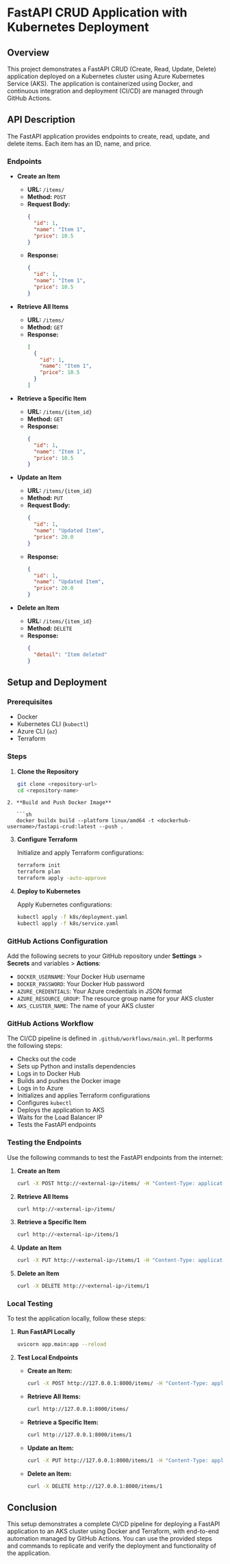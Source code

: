 # FastAPI CRUD Application with Kubernetes Deployment

## Overview

This project demonstrates a FastAPI CRUD (Create, Read, Update, Delete) application deployed on a Kubernetes cluster using Azure Kubernetes Service (AKS). The application is containerized using Docker, and continuous integration and deployment (CI/CD) are managed through GitHub Actions.

## API Description

The FastAPI application provides endpoints to create, read, update, and delete items. Each item has an ID, name, and price.

### Endpoints

- **Create an Item**
  - **URL:** `/items/`
  - **Method:** `POST`
  - **Request Body:**
    ```json
    {
      "id": 1,
      "name": "Item 1",
      "price": 10.5
    }
    ```
  - **Response:**
    ```json
    {
      "id": 1,
      "name": "Item 1",
      "price": 10.5
    }
    ```

- **Retrieve All Items**
  - **URL:** `/items/`
  - **Method:** `GET`
  - **Response:**
    ```json
    [
      {
        "id": 1,
        "name": "Item 1",
        "price": 10.5
      }
    ]
    ```

- **Retrieve a Specific Item**
  - **URL:** `/items/{item_id}`
  - **Method:** `GET`
  - **Response:**
    ```json
    {
      "id": 1,
      "name": "Item 1",
      "price": 10.5
    }
    ```

- **Update an Item**
  - **URL:** `/items/{item_id}`
  - **Method:** `PUT`
  - **Request Body:**
    ```json
    {
      "id": 1,
      "name": "Updated Item",
      "price": 20.0
    }
    ```
  - **Response:**
    ```json
    {
      "id": 1,
      "name": "Updated Item",
      "price": 20.0
    }
    ```

- **Delete an Item**
  - **URL:** `/items/{item_id}`
  - **Method:** `DELETE`
  - **Response:**
    ```json
    {
      "detail": "Item deleted"
    }
    ```

## Setup and Deployment

### Prerequisites

- Docker
- Kubernetes CLI (`kubectl`)
- Azure CLI (`az`)
- Terraform

### Steps

1. **Clone the Repository**

   ```sh
   git clone <repository-url>
   cd <repository-name>
```
2. **Build and Push Docker Image**

   ```sh
   docker buildx build --platform linux/amd64 -t <dockerhub-username>/fastapi-crud:latest --push .
   ```

3. **Configure Terraform**

   Initialize and apply Terraform configurations:

   ```sh
   terraform init
   terraform plan
   terraform apply -auto-approve
   ```

4. **Deploy to Kubernetes**

   Apply Kubernetes configurations:

   ```sh
   kubectl apply -f k8s/deployment.yaml
   kubectl apply -f k8s/service.yaml
   ```

### GitHub Actions Configuration

Add the following secrets to your GitHub repository under **Settings** > **Secrets** and variables > **Actions**:

- `DOCKER_USERNAME`: Your Docker Hub username
- `DOCKER_PASSWORD`: Your Docker Hub password
- `AZURE_CREDENTIALS`: Your Azure credentials in JSON format
- `AZURE_RESOURCE_GROUP`: The resource group name for your AKS cluster
- `AKS_CLUSTER_NAME`: The name of your AKS cluster

### GitHub Actions Workflow

The CI/CD pipeline is defined in `.github/workflows/main.yml`. It performs the following steps:

- Checks out the code
- Sets up Python and installs dependencies
- Logs in to Docker Hub
- Builds and pushes the Docker image
- Logs in to Azure
- Initializes and applies Terraform configurations
- Configures `kubectl`
- Deploys the application to AKS
- Waits for the Load Balancer IP
- Tests the FastAPI endpoints

### Testing the Endpoints

Use the following commands to test the FastAPI endpoints from the internet:

1. **Create an Item**

   ```sh
   curl -X POST http://<external-ip>/items/ -H "Content-Type: application/json" -d '{"id": 1, "name": "Item 1", "price": 10.5}'
   ```

2. **Retrieve All Items**

   ```sh
   curl http://<external-ip>/items/
   ```

3. **Retrieve a Specific Item**

   ```sh
   curl http://<external-ip>/items/1
   ```

4. **Update an Item**

   ```sh
   curl -X PUT http://<external-ip>/items/1 -H "Content-Type: application/json" -d '{"id": 1, "name": "Updated Item", "price": 20.0}'
   ```

5. **Delete an Item**

   ```sh
   curl -X DELETE http://<external-ip>/items/1
   ```

### Local Testing

To test the application locally, follow these steps:

1. **Run FastAPI Locally**

   ```sh
   uvicorn app.main:app --reload
   ```

2. **Test Local Endpoints**

   - **Create an Item:**

     ```sh
     curl -X POST http://127.0.0.1:8000/items/ -H "Content-Type: application/json" -d '{"id": 1, "name": "Item 1", "price": 10.5}'
     ```

   - **Retrieve All Items:**

     ```sh
     curl http://127.0.0.1:8000/items/
     ```

   - **Retrieve a Specific Item:**

     ```sh
     curl http://127.0.0.1:8000/items/1
     ```

   - **Update an Item:**

     ```sh
     curl -X PUT http://127.0.0.1:8000/items/1 -H "Content-Type: application/json" -d '{"id": 1, "name": "Updated Item", "price": 20.0}'
     ```

   - **Delete an Item:**

     ```sh
     curl -X DELETE http://127.0.0.1:8000/items/1
     ```

## Conclusion

This setup demonstrates a complete CI/CD pipeline for deploying a FastAPI application to an AKS cluster using Docker and Terraform, with end-to-end automation managed by GitHub Actions. You can use the provided steps and commands to replicate and verify the deployment and functionality of the application.
```
